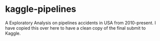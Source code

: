 # kaggle-pipelines
A Exploratory Analysis on pipelines accidents in USA from 2010-present.
I have copied this over here to have a clean copy of the final submit to Kaggle.
